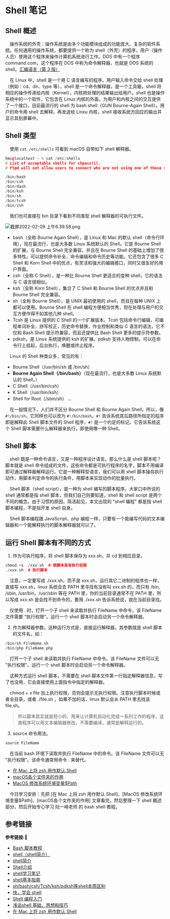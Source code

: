 # Shell 笔记

## Shell 概述

&emsp;操作系统的外壳：操作系统是由多个功能模块组成的功能庞大、复杂的软件系统。任何通用的操作系统，都要提供一个称为 shell（外壳）的程序，用户（操作人员）使用这个程序来操作计算机系统进行工作。DOS 中有一个程序 command.com，这个程序在 DOS 中称为命令解释器，也就是 DOS 系统的 shell。[汇编语言（第 3 版）](https://book.douban.com/subject/25726019/)

&emsp;在 Linux 中，shell 是一个用 C 语言编写的程序。用户输入命令交给 shell 处理（例如：cd、dir、type 等），shell 是一个命令解释器，是一个工具箱，shell 将相应的操作传递给内核（Kernel），内核把处理的结果输出给用户。shell 也是操作系统中的一个软件，它包含在 Linux 内核的外面，为用户和内核之间的交互提供了一个接口，目前最流行的 shell 为 bash shell（GUN Bourne-Again Shell）。用户的命令用 shell 去解释，再发送给 Linxu 内核，shell 接收系统方回应的输出并显示其到屏幕中。

## Shell 类型

&emsp;使用 `cat /etc/shells` 可看到 macOS 自带如下 shell 解释器。

```c++
hmc@localhost ~ % cat /etc/shells
# List of acceptable shells for chpass(1).
# Ftpd will not allow users to connect who are not using one of these shells.

/bin/bash
/bin/csh
/bin/dash
/bin/ksh
/bin/sh
/bin/tcsh
/bin/zsh
```

&emsp;我们也可直接在 bin 目录下看到不同类型 shell 解释器的可执行文件。

![截屏2022-02-09 上午6.39.58.png](https://p6-juejin.byteimg.com/tos-cn-i-k3u1fbpfcp/5336ffa338b64a429512cc391ffb54ac~tplv-k3u1fbpfcp-watermark.image?)

+ bash（全称 Bourne Again Shell），是 Linux 和 Mac 的默认 shell（命令行环境），现在最流行，也是大多数 Linux 系统默认的 Shell。它是 Bourne Shell 的扩展，与 Bourne Shell 完全兼容，并且在 Bourne Shell 的基础上增加了很多特性。可以提供命令补全，命令编辑和命令历史等功能。它还包含了很多 C Shell 和 Korn Shell 中的优点，有灵活和强大的编辑接口，同时又很友好的用户界面。
+ csh（全称 C Shell），是一种比 Bourne Shell 更适合的变种 shell，它的语法与 C 语言很相似。
+ ksh（全称 Korn Shell），集合了 C Shell 和 Bourne Shell 的优点并且和 Bourne Shell 完全兼容。
+ sh（全称 Bourne Shell），是 UNIX 最初使用的 shell，而且在每种 UNIX 上都可以使用。Bourne Shell 在 shell 编程方便相当优秀，但在处理与用户的交互方便作得不如其他几种 shell。
+ Tcsh 是 Linux 提供的 C Shell 的一个扩展版本。Tcsh 包括命令行编辑，可编程单词补全，拼写校正，历史命令替换，作业控制和类似 C 语言的语法，它不仅和 Bash Shell 提示符兼容，而且还提供比 Bash Shell 更多的提示符参数。
+ pdksh，是 Linux 系统提供的 ksh 的扩展。pdksh 支持人物控制，可以在命令行上挂起，后台执行，唤醒或终止程序。

&emsp;Linux 的 Shell 种类众多，常见的有：

+ Bourne Shell（/usr/bin/sh 或 /bin/sh）
+ **Bourne Again Shell（/bin/bash）**（现在最流行，也是大多数 Linux 系统默认的 Shell。）
+ C Shell（/usr/bin/csh）
+ K Shell（/usr/bin/ksh）
+ Shell for Root（/sbin/sh）
...

&emsp;在一般情况下，人们并不区分 Bourne Shell 和 Bourne Again Shell，所以，像 `#!/bin/sh`，它同样也可以改为 `#!/bin/bash`。`#!` 告诉系统其后路径所指定的程序即是解释此 Shell 脚本文件的 Shell 程序，`#!` 是一个约定的标记，它告诉系统这个 Shell 脚本需要什么解释器来执行，即使用哪一种 Shell。

## Shell 脚本

&emsp;shell 既是一种命令语言，又是一种程序设计语言。那么什么是 shell 脚本呢？脚本就是 shell 命令组成的文件，这些命令都是可执行程序的名字，脚本不用编译即可通过解释器解释运行。它是一种解释型语言，我们可以用 shell 脚本操存执行动作，用脚本判定命令的执行条件，用脚本来实现动作的批量执行。

&emsp;Shell 脚本（shell script），是一种为 shell 编写的脚本程序。大家口中所说的 shell 通常都是指 shell 脚本，但我们自己则要知道，shell 和 shell script 是两个不同的概念。由于习惯的原因，简洁起见，本文出现的 "shell 编程" 都是指 shell 脚本编程，不是指开发 shell 自身。

&emsp;Shell 脚本编程跟 JavaScript、php 编程一样，只要有一个能编写代码的文本编辑器和一个能解释执行的脚本解释器就可以了。



## 运行 Shell 脚本有不同的方式

1. 作为可执行程序，将 shell 脚本保存为 xxx.sh，并 cd 到相应目录，

```c++
chmod +x ./xxx.sh  # 使脚本具有执行权限
./xxx.sh  # 执行脚本
```

&emsp;注意，一定要写成 ./xxx.sh，而不是 xxx.sh，运行其它二进制的程序也一样，直接写 xxx.sh，linux 系统会去 PATH 里寻找有没有叫 xxx.sh 的，而只有 /bin, /sbin, /usr/bin，/usr/sbin 等在 PATH 里，你的当前目录通常不在 PATH 里，所以写成 xxx.sh 是会找不到命令的，要用 ./xxx.sh 告诉系统说，就在当前目录找。

&emsp;仅使用 . 时，打开一个子 shell 来读取并执行 FileName 中命令，该 FileName 文件需要 "执行权限"。运行一个 shell 脚本时会启动另一个命令解释器。

2. 作为解释器参数。这种运行方式是，直接运行解释器，其参数就是 shell 脚本的文件名，如：

```c++
/bin/sh FileName.sh
/bin/php FileName.php
```

&emsp;打开一个子 shell 来读取并执行 FileName 中命令。该 FileName 文件可以无 "执行权限"。运行一个 shell 脚本时会启动另一个命令解释器。

&emsp;这种方式运行 shell 脚本，不需要在 shell 脚本文件第一行指定解释器信息，写了也没用，它会直接使用上面指令中指定的解释器。

&emsp;chmod + x file 加上执行权限，否则会提示无执行权限。注意执行脚本时候或者全目录，或者 ./file.sh ，如果不加的话，linux 默认会从 PATH 里去找该 file.sh。

> 所以脚本其实就是短小的、用来让计算机自动化完成一系列工作的程序，这类程序可以用文本编辑器修改，不需要编译，通常是解释运行的。

3. source 命令用法。

```c++
source FileName
```

&emsp;在当前 bash 环境下读取并执行 FileName 中的命令。该 FileName 文件可以无 "执行权限"。该命令通常用命令 . 来替代。






+ [在 Mac 上将 zsh 用作默认 Shell](https://support.apple.com/zh-cn/HT208050)
+ [macOS各个文件夹的作用](https://www.jianshu.com/p/0c08f2c7748d)
+ [MacOS 修改系统环境变量$Path](https://www.mzh.ren/macos-system-environment-variables.html)

&emsp;今日学习安排：先把 [在 Mac 上将 zsh 用作默认 Shell]、[MacOS 修改系统环境变量$Path]、[macOS各个文件夹的作用] 文章看完，然后整理一下 shell 概述部分，然后开始专心学习 阮一峰老师 的 bash shell 教程。






## 参考链接
**参考链接:🔗**
+ [Bash 脚本教程](https://wangdoc.com/bash/)
+ [shell（shell简介）](https://www.cnblogs.com/du-z/p/10959013.html)
+ [shell简介](https://blog.csdn.net/qq_43943846/article/details/88014144)
+ [Shell介绍](https://zhuanlan.zhihu.com/p/115642982)
+ [shell学习笔记](https://zhuanlan.zhihu.com/p/143730100)
+ [shell基本指南](https://zhuanlan.zhihu.com/p/105102573)
+ [sh/bash/csh/Tcsh/ksh/pdksh等shell本质区别](https://blog.csdn.net/dream_an/article/details/50548936)
+ [快，学会 shell](https://zhuanlan.zhihu.com/p/75373580)
+ [Shell 编程入门](https://zhuanlan.zhihu.com/p/97566547)
+ [浅谈shell 基础，思想和技巧](https://zhuanlan.zhihu.com/p/129268123)
+ [在 Mac 上将 zsh 用作默认 Shell](https://support.apple.com/zh-cn/HT208050)
